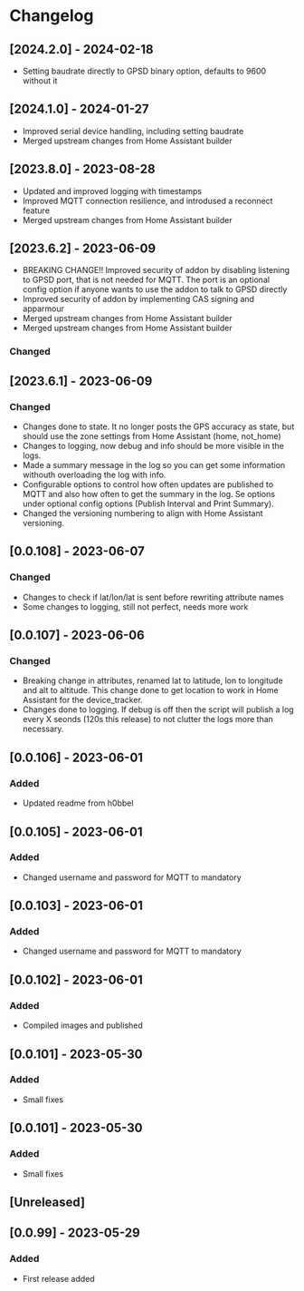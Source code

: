 # Changelog

## [2024.2.0] - 2024-02-18
 - Setting baudrate directly to GPSD binary option, defaults to 9600 without it

## [2024.1.0] - 2024-01-27
 - Improved serial device handling, including setting baudrate
 - Merged upstream changes from Home Assistant builder

## [2023.8.0] - 2023-08-28

- Updated and improved logging with timestamps
- Improved MQTT connection resilience, and introdused a reconnect feature
- Merged upstream changes from Home Assistant builder

## [2023.6.2] - 2023-06-09

- BREAKING CHANGE!! Improved security of addon by disabling listening to GPSD port, that is not needed for MQTT. The port is an optional config option if anyone wants to use the addon to talk to GPSD directly
- Improved security of addon by implementing CAS signing and apparmour
- Merged upstream changes from Home Assistant builder
- Merged upstream changes from Home Assistant builder

### Changed

## [2023.6.1] - 2023-06-09

### Changed

- Changes done to state. It no longer posts the GPS accuracy as state, but should use the zone settings from Home Assistant (home, not_home)
- Changes to logging, now debug and info should be more visible in the logs. 
- Made a summary message in the log so you can get some information withouth overloading the log with info. 
- Configurable options to control how often updates are published to MQTT and also how often to get the summary in the log. Se options under optional config options (Publish Interval and Print Summary).
- Changed the versioning numbering to align with Home Assistant versioning.  

## [0.0.108] - 2023-06-07

### Changed

- Changes to check if lat/lon/lat is sent before rewriting attribute names
- Some changes to logging, still not perfect, needs more work

## [0.0.107] - 2023-06-06

### Changed

- Breaking change in attributes, renamed lat to latitude, lon to longitude and alt to altitude. This change done to get location to work in Home Assistant for the device_tracker. 
- Changes done to logging. If debug is off then the script will publish a log every X seonds (120s this release) to not clutter the logs more than necessary.

## [0.0.106] - 2023-06-01

### Added

- Updated readme from h0bbel


## [0.0.105] - 2023-06-01

### Added

- Changed username and password for MQTT to mandatory


## [0.0.103] - 2023-06-01

### Added

- Changed username and password for MQTT to mandatory

## [0.0.102] - 2023-06-01

### Added

- Compiled images and published

## [0.0.101] - 2023-05-30

### Added

- Small fixes

## [0.0.101] - 2023-05-30

### Added

- Small fixes

## [Unreleased]

## [0.0.99] - 2023-05-29

### Added

- First release added



